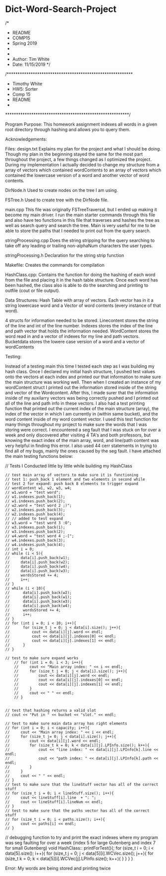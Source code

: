 # Dict-Word-Search-Project
/*
 * README
 * COMP15
 * Spring 2019
 *
 *
 * Author: Tim White 
 * Date: 11/15/2019
 */

 /**********************************************************
* Timothy White
* HW5: Sorter
* Comp 15
* README
*
*********************************************************/

Program Purpose:
This homework assignment indexes all words in a given root directory through
hashing and allows you to query them.


Acknowledgements:
    


Files: 
design.txt
    Explains my plan for the project and what I should be doing. Though my plan
    in the beginning stayed the same for the most part throughout the project,
    a few things changed as I optimized the project. During my implementation
    I actually decided to change my structure from a array of vectors which
    contained wordContents to an array of vectors which contained the lowercase 
    version of a word and another vector of word contents.

DirNode.h
    Used to create nodes on the tree I am using.

FSTree.h 
    Used to create tree with the DirNode file.

main.cpp
    This file was originally FSTreeTraversal, but I ended up making it become 
    my main driver. I run the main starter commands through this file and also 
    have teo functions in this file that traverses and hashes the tree as well
    as search query and search the tree. Main is very useful for me to be able 
    to store the paths that I needed to print out from the query search.

stringProcessing.cpp
    Does the string stripping for the query searching to take off any 
    leading or trailing non-alphaNum characters the user types.

stringProcessing.h
    Declaration for the string strip function

Makefile:
    Creates the commands for compilation

HashClass.cpp:
    Contains the function for doing the hashing of each word from the file and 
    placing it in the hash table structure. Once each word has been hashed, the
    class also is able to do the searching and printing to outfile (cout or 
    file output).


Data Structures:
Hash Table with array of vectors. Each vector has in it a string lowercase word
and a Vector of word contents (every instance of that word). 

4 structs for information needed to be stored. Linecontent stores the string of
the line and int of the line number. Indexes stores the index of the line and
path vector that holds the information needed. WordContent stores the word read 
in and a vector of indexes for my line and path vectors. Bucketdata stores the 
lowere case version of a word and a vector of wordContents 


Testing:

Instead of a testing main this time I tested each step as I was building my 
hash class. Once I declared my initial hash structure, I pushed test values 
onto the vectors at each index and printed our that information to make sure 
the main structure was working well. Then when I created an instance of my
wordContent struct I printed out the information stored inside of the string
and vector of the Wordcontent. After this, I made surer that the information
inside of my auxilarry vectors was being correctly pushed and I printed out 
all of the line and path info in these vectors. I also had a test printing
function that printed out the current index of the main structure (array), the
index of the vector in which I am currently in (within same bucket), and the
word content inside of my word content vector. I used this test function for
many things throughout my project to make sure the words that I was storing
were correct. I encountered a seg fault that I was stuck on for over a week and
only discovered after visiting 4 TA's and both professors, but knowing the 
exact index of the main array, word, and line/path content was very helpful
in finding this error. I also used 44 cerr statements in trying to find all 
of my bugs, mainly the ones caused by the seg fault. I have attached the main 
testing functions below:

// Tests I Conducted little by little while building my HashClass

    // test main array of vectors to make sure it is functioning
    // test 1: push_back 1 element and two elements in second while
    // test 2 for expand: push back 8 elements to trigger expand
    // wordContent w1, w2, w3, w4;
    // w1.word = "test word";
    // w1.indexes.push_back(1);
    // w1.indexes.push_back(2);
    // w2.word = "test word 2 ;)";
    // w2.indexes.push_back(3);
    // w2.indexes.push_back(4);
    // // added to test expand
    // w3.word = "test word 3 :O";
    // w3.indexes.push_back(1);
    // w3.indexes.push_back(2);
    // w4.word = "test word 4 ;-[";
    // w4.indexes.push_back(3);
    // w4.indexes.push_back(4); 
    // int i = 0;
    // while (i < 5){
    //     data[i].push_back(w1);
    //     data[i].push_back(w2);
    //     data[i].push_back(w4);
    //     data[i].push_back(w3);
    //     wordsStored += 4;
    //     i++;
    // }
    // while (i < 10){
    //      data[i].push_back(w2);
    //      data[i].push_back(w1);
    //      data[i].push_back(w3);
    //      data[i].push_back(w4);
    //      wordsStored += 4;
    //      i++;  
    // }
    // for (int i = 0; i < 10; i++){
    //      for (size_t j = 0; j < data[i].size(); j++){
    //          cout << data[i][j].word << endl;
    //          cout << data[i][j].indexes[0] << endl;
    //          cout << data[i][j].indexes[1] << endl;         
    //      }
    // }

    // test to make sure expand works
        // for (int i = 0; i < 3; i++){
        //     cout << "Main array index: " << i << endl;
        //     for (size_t j = 0; j < data[i].size(); j++){
        //         cout << data[i][j].word << endl;
        //         cout << data[i][j].indexes[0] << endl;
        //         cout << data[i][j].indexes[1] << endl;         
        //     }
        //     cout << " " << endl;
        // }


    // test that hashing returns a valid slot
    // cout << "Put in " << bucket << "slot." << endl;

    // test to make sure main data array has right elements
    // for (int i = 0; i < capacity; i++){
    //     cout << "Main array index: " << i << endl;
    //     for (size_t j= 0; j < data[i].size(); j++){
    //         cout << data[i][j].word << endl;
    //         for (size_t k = 0; k < data[i][j].LPInfo.size(); k++){
    //             cout << "line index: " << data[i][j].LPInfo[k].line << endl;
    //             cout << "path index: " << data[i][j].LPInfo[k].path << endl;
    //         }
    //     }
    //     cout << " " << endl;
    // }
    // test to make sure that the lineStuff vector has all of the correct stuff
    // for (size_t i = 0; i < lineStuff.size(); i++){
    //     cout << lineStuff[i].line  + ": ";
    //     cout << lineStuff[i].lineNum << endl;
    // }
    // test to make sure that the paths vector has all of the correct stuff
    // for (size_t i = 0; i < paths.size(); i++){
    //     cout << paths[i] << endl;
    // }

// debugging function to try and print the exact indexes where my program was
seg faulting for over a week (index 5 for large Gutenberg and index 7 for 
small Gutenberg)
void HashClass:: printForTest(){;
    for (size_t i = 0; i < data[5].size(); i++){
        for (size_t j = 0; j < data[5][i].WCVec.size(); j++){
            for (size_t k = 0; k < data[5][i].WCVec[j].LPInfo.size(); k++){
            }
        }
    }
} 

Error:
My words are being stored and printing twice
